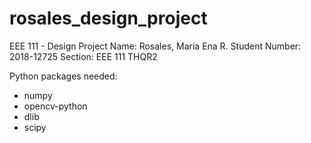 # rosales_design_project
EEE 111 - Design Project
Name: Rosales, Maria Ena R.
Student Number: 2018-12725
Section: EEE 111 THQR2

Python packages needed:
- numpy
- opencv-python
- dlib
- scipy
